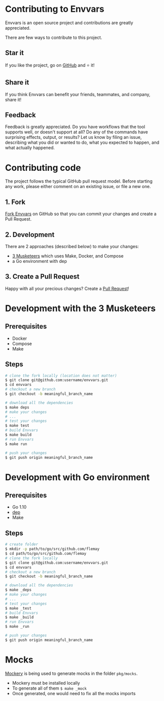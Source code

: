 # Contributing to Envvars

Envvars is an open source project and contributions are greatly appreciated.

There are few ways to contribute to this project.

## Star it

If you like the project, go on [GitHub](https://github.com/flemay/envvars) and ⭐️ it!

## Share it

If you think Envvars can benefit your friends, teammates, and company, share it!

## Feedback

Feedback is greatly appreciated. Do you have workflows that the tool supports well, or doesn't support at all? Do any of the commands have surprising effects, output, or results? Let us know by filing an issue, describing what you did or wanted to do, what you expected to happen, and what actually happened.

# Contributing code

The project follows the typical GitHub pull request model. Before starting any work, please either comment on an existing issue, or file a new one.

## 1. Fork

[Fork Envvars](https://github.com/flemay/envvars/fork) on GitHub so that you can commit your changes and create a Pull Request.

## 2. Development

There are 2 approaches (described below) to make your changes:

- [3 Musketeers](https://github.com/flemay/3musketeers) which uses Make, Docker, and Compose
- a Go environment with dep

## 3. Create a Pull Request

Happy with all your precious changes? Create a [Pull Request](https://help.github.com/articles/creating-a-pull-request/)!

# Development with the 3 Musketeers

## Prerequisites

- Docker
- Compose
- Make

## Steps

```bash
# clone the fork locally (location does not matter)
$ git clone git@github.com:username/envvars.git
$ cd envvars
# checkout a new branch
$ git checkout -b meaningful_branch_name

# download all the dependencies
$ make deps
# make your changes
# ...
# test your changes
$ make test
# build Envvars
$ make build
# run Envvars
$ make run

# push your changes
$ git push origin meaningful_branch_name
```

# Development with Go environment

## Prerequisites

- Go 1.10
- [dep](https://github.com/golang/dep)
- Make

## Steps

```bash
# create folder
$ mkdir -p path/to/go/src/github.com/flemay
$ cd path/to/go/src/github.com/flemay
# clone the fork locally
$ git clone git@github.com:username/envvars.git
$ cd envvars
# checkout a new branch
$ git checkout -b meaningful_branch_name

# download all the dependencies
$ make _deps
# make your changes
# ...
# test your changes
$ make _test
# build Envvars
$ make _build
# run Envvars
$ make _run

# push your changes
$ git push origin meaningful_branch_name
```

# Mocks

[Mockery](https://github.com/vektra/mockery) is being used to generate mocks in the folder `pkg/mocks`.

- Mockery must be installed locally
- To generate all of them `$ make _mock`
- Once generated, one would need to fix all the mocks imports
